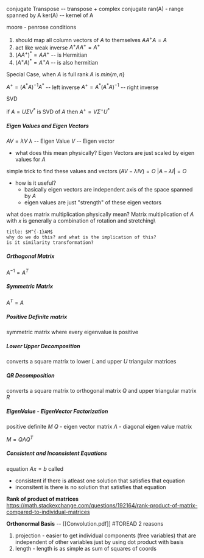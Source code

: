 
conjugate Transpose -- transpose + complex conjugate
ran(A) - range spanned by A
ker(A) -- kernel of A


moore - penrose conditions
1. should map all column vectors of $A$ to themselves
$AA^{+}A = A$ 
2. act like weak inverse $A^{+}AA^{+} = A^{+}$
3. $(AA^{+})^{*}=AA^{+}$ --  is Hermitian
4. $(A^{+}A)^{*} = A^{+}A$ -- is also hermitian

Special Case, when $A$ is full rank $A$ is $min\{m,n\}$

$A^{+} = (A^{*}A)^{-1}A^{*}$ -- left inverse
$A^{+} = A^{*}(A^{*}A)^{-1}$ -- right inverse


SVD

if $A = U\Sigma V^{*}$ is SVD of $A$ 
then $A^{+} = V \Sigma^{+} U^{*}$  

##### Eigen Values and Eigen Vectors
$AV = \lambda V$
$\lambda$ -- Eigen Value 
$V$ -- Eigen vector
- what does this mean physically?
	 Eigen Vectors are just scaled by eigen values for $A$

simple trick to find these values and vectors 
$(AV-\lambda IV) = O$
$|A-\lambda I| = O$

- how is it useful? 
	- basically eigen vectors are independent axis of the space spanned by $A$
	- eigen values are just "strength" of these eigen vectors

what does matrix multiplication physically mean? 
	Matrix multiplication of $A$ with $x$ is generally a combination of rotation and stretching\


```ad-question
title: $M^{-1}AM$
why do we do this? and what is the implication of this?
is it similarity transformation? 
```

##### Orthogonal Matrix
$A^{-1} = A^{T}$

##### Symmetric Matrix
$A^{T} = A$

##### Positive Definite matrix
symmetric matrix where every eigenvalue is positive

##### Lower Upper Decomposition
converts a square matrix to lower $L$ and upper $U$ triangular matrices


##### QR Decomposition
converts a square matrix to orthogonal matrix $Q$ and upper triangular matrix $R$

##### EigenValue - EigenVector Factorization

positive definite $M$
$Q$ - eigen vector matrix 
$\Lambda$ - diagonal eigen value matrix

$M = Q\Lambda Q^{T}$ 


##### Consistent and Inconsistent Equations
equation $Ax = b$ called 
- consistent if there is atleast one solution that satisfies that equation
- inconsitent is there is no solution that satisfies that equation


**Rank of product of matrices**
https://math.stackexchange.com/questions/192164/rank-product-of-matrix-compared-to-individual-matrices


**Orthonormal Basis** -- [[Convolution.pdf]] #TOREAD
2 reasons
1. projection - easier to get individual components (free variables) that are independent of other variables just by using dot product with basis
2. length - length is as simple as sum of squares of coords

